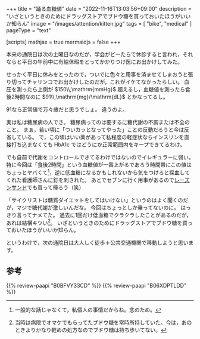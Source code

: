 +++
title = "踊る血糖値"
date =  "2022-11-16T13:03:56+09:00"
description = "いざというときのためにドラッグストアでブドウ糖を買っておいたほうがいいか知らん"
image = "/images/attention/kitten.jpg"
tags = [ "bike", "medical" ]
pageType = "text"

[scripts]
  mathjax = true
  mermaidjs = false
+++

本来の通院日は次の土曜日なのだが，学会がどーたらで休診すると言われ，それならと平日の午前中に有給休暇をとってかかりつけ医にお出かけしてみた。

せっかく平日に休みをとったので，ついでに色々と用事を済ませてしまおうと張り切ってチャリンコでお出かけしたのだが，これがイケてなかったらしい。
血圧を測ったら上側が $150\\,\mathrm{mmHg}$ 超えるし，血糖値を測ったら食後2時間なのに $91\\,\mathrm{mg}/\mathrm{dL}$ とかなってるし。

91なら正常値で万々歳だと思うでしょ。
違うのよ。

実は私は糖尿病の人でさ。
糖尿病ってのは要するに糖代謝の不調または不全のこと。
まぁ，若い頃に「ついカッとなってやった」ことの反動だろうと今は反省している。
で，この頃はいい薬があって私程度の軽症状ならインスリンを直接打ち込まなくても HbA1c ではどうにか正常範囲内をキープできてるわけ。

でも自前で代謝をコントロールできてるわけではないのでイレギュラーに弱い。
特に今回は「食後2時間」という血糖値が一番上がるであろう時間帯にこの値はちょっとヤバくて[^bs1]，逆に低血糖になるかもしれないから気をつけろと採血してくれた看護師さんに釘を刺された。
あとでセブンに行く用事があるので[レーズンサンド](https://www.sej.co.jp/products/a/item/321820/ "７カフェ　発酵バター仕立てのレーズンサンド｜セブン‐イレブン～近くて便利～")でも買って帰ろう（笑）

[^bs1]: 一般的な話じゃなくて，私個人の事情だからね。念のため。

「サイクリストは糖質ダイエットをしてはいけない」というのはよく聞くのだが，マジで糖代謝が激しいんだな。
今回はちょっとしか乗ってないのに。
はっきり言ってナメてた。
過去に1回だけ低血糖でクラクラしたことがあるのだが，あれは結構キツい[^bs2]。
いざというときのためにドラッグストアでブドウ糖を買っておいたほうがいいか知らん。

[^bs2]: 当時は病院でオマケでもらってたブドウ糖を常時所持していた。今は，あのときよりかなり軽めの処方なのでブドウ糖は持ち歩いてない。

というわけで，次の通院日は大人しく徒歩＋公共交通機関で移動しようと思います。

## 参考

{{% review-paapi "B0BFVY33CD" %}} <!-- ACTIVIKE スピードウォーター -->
{{% review-paapi "B06XDPTLDD" %}} <!-- ブドウ糖 -->
